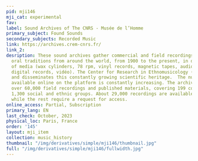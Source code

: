 ```yaml
---
pid: mji146
mji_cat: experimental
fav: 
label: Sound Archives of The CNRS - Musée de l’Homme
primary_subject: Found Sounds
secondary_subjects: Recorded Music
link: https://archives.crem-cnrs.fr/
link_2: 
desription: These sound archives gather commercial and field recordings of music and
  oral traditions from around the world, from 1900 to the present, in diverse types
  of media (wax cylinders, 78 rpm, vinyl records, magnetic tapes, audio CDs, born
  digital records, vidéo). The Center for Research in Ethnomusicology (CREM) manages
  and disseminates this constantly growing scientific heritage.  The number of recordings
  available online on the platform is constantly increasing. The archives include
  over 60,000 field recordings and published materials, covering 199 countries and
  1,300 social and ethnic groups. About 29,000 recordings are available for free,
  while the rest require a request for access.
online_access: Partial, Subscription
primary_lang: EN
last_check: October, 2023
physical_loc: Paris, France
order: '145'
layout: mji_item
collection: music_history
thumbnail: "/img/derivatives/simple/mji146/thumbnail.jpg"
full: "/img/derivatives/simple/mji146/fullwidth.jpg"
---
```

